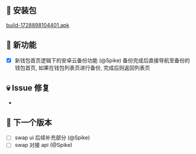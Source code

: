 ## 🚀 安装包

[build-1728898104401.apk](https://dalveywallet.s3.ap-northeast-1.amazonaws.com/release/apks/build-1728898104401.apk)

## 🎉 新功能

- [x] 新钱包首页逻辑下的安卓云备份功能 (@Spike) 
备份完成后直接导航至备份的钱包首页, 如果在钱包列表页进行备份, 完成后则返回列表页

## 💀 Issue 修复

-

## 📅 下一个版本

- [ ] swap ui 后续补充部分 (@Spike)
- [ ] swap 对接 api (@Spike)
